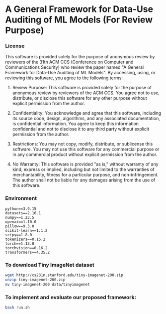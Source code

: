 # A General Framework for Data-Use Auditing of ML Models (For Review Purpose)

### License

This software is provided solely for the purpose of anonymous review by reviewers of the 31th ACM CCS (Conference on Computer and Communications Security) who review the paper named "A General Framework for Data-Use Auditing of ML Models". By accessing, using, or reviewing this software, you agree to the following terms:

1. Review Purpose: This software is provided solely for the purpose of anonymous review by reviewers of the ACM CCS. You agree not to use, distribute, or disclose this software for any other purpose without explicit permission from the author.

2. Confidentiality: You acknowledge and agree that this software, including its source code, design, algorithms, and any associated documentation, is confidential information. You agree to keep this information confidential and not to disclose it to any third party without explicit permission from the author.

3. Restrictions: You may not copy, modify, distribute, or sublicense this software. You may not use this software for any commercial purpose or in any commercial product without explicit permission from the author.

4. No Warranty: This software is provided "as is," without warranty of any kind, express or implied, including but not limited to the warranties of merchantability, fitness for a particular purpose, and non-infringement. The author shall not be liable for any damages arising from the use of this software.


### Environment
```
python==3.9.15
datasets==2.16.1
numpy==1.23.5
openai==1.10.0
pillow==9.3.0
scikit-learn==1.1.2
scipy==1.8.0
tokenizers==0.15.2
torch==1.13.0
torchvision==0.16.2
transformers==4.35.2
```
### To download Tiny ImageNet dataset

```bash
wget http://cs231n.stanford.edu/tiny-imagenet-200.zip
unzip tiny-imagenet-200.zip
mv tiny-imagenet-200 data/tinyimagenet
```

### To implement and evaluate our proposed framework:
```bash
bash run.sh
```
